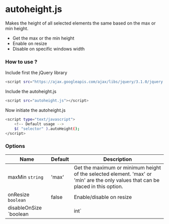 # autoheight.js

Makes the height of all selected elements the same based on the max or min height.
    
  - Get the max or the min height
  - Enable on resize
  - Disable on specific windows width

### How to use ?

Include first the jQuery library
```sh
<script src="https://ajax.googleapis.com/ajax/libs/jquery/3.1.0/jquery.min.js"></script>
```

Include the autoheight.js
```sh
<script src="autoheight.js"></script>
```

Now initiate the autoheight.js
```sh
<script type="text/javascript">
    <!-- Default usage -->
    $( "selector" ).autoHeight();
</script>
```

### Options

| Name | Default | Description |
| ------ | ------ | ------ |
| maxMin `string` | 'max'  | Get the maximum or minimum height of the selected element. 'max' or 'min' are the only values that can be placed in this option. |
| onResize `boolean` | false | Enable/disable on resize |
| disableOnSize `boolean||int` | false | Disables auto height when it reaches the given value. Note : the int value is the windows width (px) |